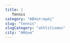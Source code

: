 ```yaml
---
title: |
   Tennis
category: "Αθλητισμός"
slug: "tennis"
slugCategory: "athlitismos"
city: "Αθήνα"
---
```


